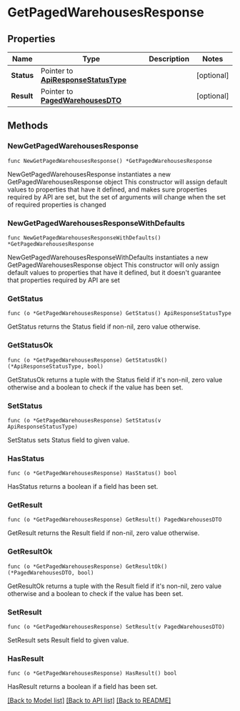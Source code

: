 # GetPagedWarehousesResponse

## Properties

Name | Type | Description | Notes
------------ | ------------- | ------------- | -------------
**Status** | Pointer to [**ApiResponseStatusType**](ApiResponseStatusType.md) |  | [optional] 
**Result** | Pointer to [**PagedWarehousesDTO**](PagedWarehousesDTO.md) |  | [optional] 

## Methods

### NewGetPagedWarehousesResponse

`func NewGetPagedWarehousesResponse() *GetPagedWarehousesResponse`

NewGetPagedWarehousesResponse instantiates a new GetPagedWarehousesResponse object
This constructor will assign default values to properties that have it defined,
and makes sure properties required by API are set, but the set of arguments
will change when the set of required properties is changed

### NewGetPagedWarehousesResponseWithDefaults

`func NewGetPagedWarehousesResponseWithDefaults() *GetPagedWarehousesResponse`

NewGetPagedWarehousesResponseWithDefaults instantiates a new GetPagedWarehousesResponse object
This constructor will only assign default values to properties that have it defined,
but it doesn't guarantee that properties required by API are set

### GetStatus

`func (o *GetPagedWarehousesResponse) GetStatus() ApiResponseStatusType`

GetStatus returns the Status field if non-nil, zero value otherwise.

### GetStatusOk

`func (o *GetPagedWarehousesResponse) GetStatusOk() (*ApiResponseStatusType, bool)`

GetStatusOk returns a tuple with the Status field if it's non-nil, zero value otherwise
and a boolean to check if the value has been set.

### SetStatus

`func (o *GetPagedWarehousesResponse) SetStatus(v ApiResponseStatusType)`

SetStatus sets Status field to given value.

### HasStatus

`func (o *GetPagedWarehousesResponse) HasStatus() bool`

HasStatus returns a boolean if a field has been set.

### GetResult

`func (o *GetPagedWarehousesResponse) GetResult() PagedWarehousesDTO`

GetResult returns the Result field if non-nil, zero value otherwise.

### GetResultOk

`func (o *GetPagedWarehousesResponse) GetResultOk() (*PagedWarehousesDTO, bool)`

GetResultOk returns a tuple with the Result field if it's non-nil, zero value otherwise
and a boolean to check if the value has been set.

### SetResult

`func (o *GetPagedWarehousesResponse) SetResult(v PagedWarehousesDTO)`

SetResult sets Result field to given value.

### HasResult

`func (o *GetPagedWarehousesResponse) HasResult() bool`

HasResult returns a boolean if a field has been set.


[[Back to Model list]](../README.md#documentation-for-models) [[Back to API list]](../README.md#documentation-for-api-endpoints) [[Back to README]](../README.md)


